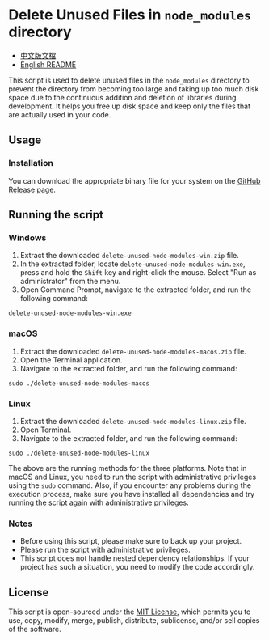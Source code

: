 # Delete Unused Files in `node_modules` directory

- [中文版文檔](README_zh.md)
- [English README](README.md)

This script is used to delete unused files in the `node_modules` directory to prevent the directory from becoming too large and taking up too much disk space due to the continuous addition and deletion of libraries during development. It helps you free up disk space and keep only the files that are actually used in your code.

## Usage

### Installation

You can download the appropriate binary file for your system on the [GitHub Release page](https://github.com/tc3oliver/delete-unused-node-modules/releases).

## Running the script

### Windows

1. Extract the downloaded `delete-unused-node-modules-win.zip` file.
2. In the extracted folder, locate `delete-unused-node-modules-win.exe`, press and hold the `Shift` key and right-click the mouse. Select "Run as administrator" from the menu.
3. Open Command Prompt, navigate to the extracted folder, and run the following command:

```
delete-unused-node-modules-win.exe
```

### macOS

1. Extract the downloaded `delete-unused-node-modules-macos.zip` file.
2. Open the Terminal application.
3. Navigate to the extracted folder, and run the following command:

```
sudo ./delete-unused-node-modules-macos
```

### Linux

1. Extract the downloaded `delete-unused-node-modules-linux.zip` file.
2. Open Terminal.
3. Navigate to the extracted folder, and run the following command:

```
sudo ./delete-unused-node-modules-linux
```

The above are the running methods for the three platforms. Note that in macOS and Linux, you need to run the script with administrative privileges using the `sudo` command. Also, if you encounter any problems during the execution process, make sure you have installed all dependencies and try running the script again with administrative privileges.

### Notes

- Before using this script, please make sure to back up your project.
- Please run the script with administrative privileges.
- This script does not handle nested dependency relationships. If your project has such a situation, you need to modify the code accordingly.

## License

This script is open-sourced under the [MIT License](LICENSE), which permits you to use, copy, modify, merge, publish, distribute, sublicense, and/or sell copies of the software.
